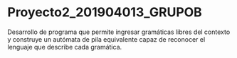 # Proyecto2_201904013_GRUPOB
Desarrollo de programa que permite ingresar gramáticas libres del contexto y  construye un autómata de pila equivalente capaz de reconocer el lenguaje que describe cada gramática.
